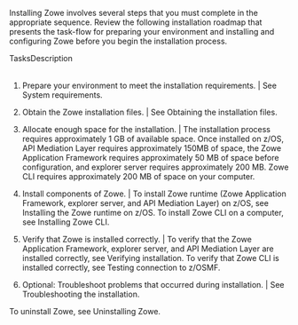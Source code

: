 <?xml version="1.0" encoding="UTF-8"?><?workdir /opt/dita-ot/out/.tmp?><?workdir-uri file:/opt/dita-ot/out/.tmp/?><?path2project ../?><?path2project-uri ../?><?path2rootmap-uri ../?><topic xmlns:ditaarch="http://dita.oasis-open.org/architecture/2005/" xmlns:dita-ot="http://dita-ot.sourceforge.net/ns/201007/dita-ot" class="- topic/topic " ditaarch:DITAArchVersion="1.2" domains="(topic hi-d) (topic ut-d) (topic indexing-d) (topic hazard-d) (topic abbrev-d) (topic pr-d) (topic sw-d) (topic ui-d)" id="installation-roadmap" xtrf="file:/opt/dita-ot/data/user-guide/installroadmap.md" xtrc="topic:1;182:3"><title class="- topic/title " xtrf="file:/opt/dita-ot/data/user-guide/installroadmap.md" xtrc="title:1;182:3">Installation roadmap</title><body class="- topic/body " xtrf="file:/opt/dita-ot/data/user-guide/installroadmap.md" xtrc="body:1;182:3"><p class="- topic/p " xtrf="file:/opt/dita-ot/data/user-guide/installroadmap.md" xtrc="p:1;182:3">Installing Zowe involves several steps that you must complete in the appropriate sequence. Review the following installation roadmap that presents the task-flow for preparing your environment and installing and configuring Zowe before you begin the installation process.</p><table class="- topic/table " xtrf="file:/opt/dita-ot/data/user-guide/installroadmap.md" xtrc="table:1;182:3"><tgroup class="- topic/tgroup " cols="2" xtrf="file:/opt/dita-ot/data/user-guide/installroadmap.md" xtrc="tgroup:1;182:3"><colspec class="- topic/colspec " colname="col1" xtrf="file:/opt/dita-ot/data/user-guide/installroadmap.md" xtrc="colspec:1;182:3"/><colspec class="- topic/colspec " colname="col2" xtrf="file:/opt/dita-ot/data/user-guide/installroadmap.md" xtrc="colspec:2;182:3"/><thead class="- topic/thead " xtrf="file:/opt/dita-ot/data/user-guide/installroadmap.md" xtrc="thead:1;182:3"><row class="- topic/row " xtrf="file:/opt/dita-ot/data/user-guide/installroadmap.md" xtrc="row:1;182:3"><entry class="- topic/entry " xtrf="file:/opt/dita-ot/data/user-guide/installroadmap.md" xtrc="entry:1;182:3">Tasks</entry><entry class="- topic/entry " xtrf="file:/opt/dita-ot/data/user-guide/installroadmap.md" xtrc="entry:2;182:3">Description</entry></row></thead><tbody class="- topic/tbody " xtrf="file:/opt/dita-ot/data/user-guide/installroadmap.md" xtrc="tbody:1;182:3"/></tgroup></table><ol class="- topic/ol " xtrf="file:/opt/dita-ot/data/user-guide/installroadmap.md" xtrc="ol:1;182:3"><li class="- topic/li " xtrf="file:/opt/dita-ot/data/user-guide/installroadmap.md" xtrc="li:1;182:3"><p class="- topic/p " xtrf="file:/opt/dita-ot/data/user-guide/installroadmap.md" xtrc="p:2;182:3">Prepare your environment to meet the installation requirements. | See <xref class="- topic/xref " href="d500a715b4aa8200d010e3e4f66a48d4090048e9.md" dita-ot:orig-format="markdown" format="dita" xtrf="file:/opt/dita-ot/data/user-guide/installroadmap.md" xtrc="xref:1;182:3">System requirements</xref>.</p></li><li class="- topic/li " xtrf="file:/opt/dita-ot/data/user-guide/installroadmap.md" xtrc="li:2;182:3"><p class="- topic/p " xtrf="file:/opt/dita-ot/data/user-guide/installroadmap.md" xtrc="p:3;182:3">Obtain the Zowe installation files. | See <xref class="- topic/xref " href="3d1570d9ffd98642dfb3e3b2caee23cd2571d8ca.md" dita-ot:orig-format="markdown" format="dita" xtrf="file:/opt/dita-ot/data/user-guide/installroadmap.md" xtrc="xref:2;182:3">Obtaining the installation files</xref>.</p></li><li class="- topic/li " xtrf="file:/opt/dita-ot/data/user-guide/installroadmap.md" xtrc="li:3;182:3"><p class="- topic/p " xtrf="file:/opt/dita-ot/data/user-guide/installroadmap.md" xtrc="p:4;182:3">Allocate enough space for the installation. |  The installation process requires approximately 1 GB of available space. Once installed on z/OS, API Mediation Layer requires approximately 150MB of space, the Zowe Application Framework requires approximately 50 MB of space before configuration, and explorer server requires approximately 200 MB. Zowe CLI requires approximately 200 MB of space on your computer.</p></li><li class="- topic/li " xtrf="file:/opt/dita-ot/data/user-guide/installroadmap.md" xtrc="li:4;182:3"><p class="- topic/p " xtrf="file:/opt/dita-ot/data/user-guide/installroadmap.md" xtrc="p:5;182:3">Install components of Zowe. | To install Zowe runtime (Zowe Application Framework, explorer server, and API Mediation Layer) on z/OS, see <xref class="- topic/xref " href="07ee7ce32269df43b214aac2cf7ccf1129050b05.md" dita-ot:orig-format="markdown" format="dita" xtrf="file:/opt/dita-ot/data/user-guide/installroadmap.md" xtrc="xref:3;182:3">Installing the Zowe runtime on z/OS</xref>. To install Zowe CLI on a computer, see <xref class="- topic/xref " href="3c5639783a4a2573d79d3f8de6929684303817ff.md" dita-ot:orig-format="markdown" format="dita" xtrf="file:/opt/dita-ot/data/user-guide/installroadmap.md" xtrc="xref:4;182:3">Installing Zowe CLI</xref>.</p></li><li class="- topic/li " xtrf="file:/opt/dita-ot/data/user-guide/installroadmap.md" xtrc="li:5;182:3"><p class="- topic/p " xtrf="file:/opt/dita-ot/data/user-guide/installroadmap.md" xtrc="p:6;182:3">Verify that Zowe is installed correctly. | To verify that the Zowe Application Framework, explorer server, and API Mediation Layer are installed correctly, see <xref class="- topic/xref " href="07ee7ce32269df43b214aac2cf7ccf1129050b05.md#verifying-installation" dita-ot:orig-format="markdown" format="dita" xtrf="file:/opt/dita-ot/data/user-guide/installroadmap.md" xtrc="xref:5;182:3">Verifying installation</xref>. To verify that Zowe CLI is installed correctly, see <xref class="- topic/xref " href="3c5639783a4a2573d79d3f8de6929684303817ff.md#testing-zowe-cli-connection-to-zosmf" dita-ot:orig-format="markdown" format="dita" xtrf="file:/opt/dita-ot/data/user-guide/installroadmap.md" xtrc="xref:6;182:3">Testing connection to z/OSMF</xref>.</p></li><li class="- topic/li " xtrf="file:/opt/dita-ot/data/user-guide/installroadmap.md" xtrc="li:6;182:3"><p class="- topic/p " xtrf="file:/opt/dita-ot/data/user-guide/installroadmap.md" xtrc="p:7;182:3">Optional: Troubleshoot problems that occurred during installation. | See <xref class="- topic/xref " href="cba5969ad40d129cdbe2989cb8f45ebeadad6b34.md" dita-ot:orig-format="markdown" format="dita" xtrf="file:/opt/dita-ot/data/user-guide/installroadmap.md" xtrc="xref:7;182:3">Troubleshooting the installation</xref>.</p></li></ol><p class="- topic/p " xtrf="file:/opt/dita-ot/data/user-guide/installroadmap.md" xtrc="p:8;182:3">To uninstall Zowe, see <xref class="- topic/xref " href="76794f34c5bf1b6b9a65e9cbf7287f84d839a2ea.md" dita-ot:orig-format="markdown" format="dita" xtrf="file:/opt/dita-ot/data/user-guide/installroadmap.md" xtrc="xref:8;182:3">Uninstalling Zowe</xref>.</p></body></topic>